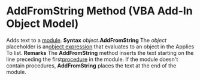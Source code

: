
# AddFromString Method (VBA Add-In Object Model)



Adds text to a [module](b8bdf64f-5920-1ae9-16d0-b26d09524a30.md).
 **Syntax**
 _object_**.AddFromString**
The  _object_ placeholder is an[object expression](b8bdf64f-5920-1ae9-16d0-b26d09524a30.md) that evaluates to an object in the Applies To list.
 **Remarks**
The  **AddFromString** method inserts the text starting on the line preceding the first[procedure](b8bdf64f-5920-1ae9-16d0-b26d09524a30.md) in the module. If the module doesn't contain procedures, **AddFromString** places the text at the end of the module.
